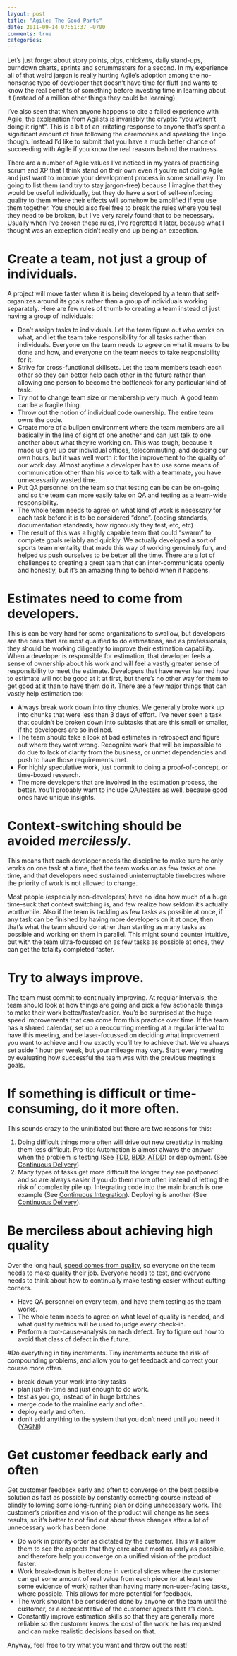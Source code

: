 ```yaml
---
layout: post
title: "Agile: The Good Parts"
date: 2011-09-14 07:51:37 -0700
comments: true
categories: 
---
```


Let’s just forget about story points, pigs, chickens, daily stand-ups, burndown charts, sprints and scrummasters for a second.  In my experience all of that weird jargon is really hurting Agile’s adoption among the no-nonsense type of developer that doesn’t have time for fluff and wants to know the real benefits of something before investing time in learning about it (instead of a million other things they could be learning).

I’ve also seen that when anyone happens to cite a failed experience with Agile, the explanation from Agilists is invariably the cryptic “you weren’t doing it right”. This is a bit of an irritating response to anyone that’s spent a significant amount of time following the ceremonies and speaking the lingo though.  Instead I’d like to submit that you have a much better chance of succeeding with Agile if you know the real reasons behind the madness.

There are a number of Agile values I’ve noticed in my years of practicing scrum and XP that I think stand on their own even if you’re not doing Agile and just want to improve your development process in some small way.  I’m going to list them (and try to stay jargon-free) because I imagine that they would be useful individually, but they do have a sort of self-reinforcing quality to them where their effects will somehow be amplified if you use them together.  You should also feel free to break the rules where you feel they need to be broken, but I’ve very rarely found that to be necessary.  Usually when I’ve broken these rules, I’ve regretted it later, because what I thought was an exception didn’t really end up being an exception.

# Create a team, not just a group of individuals.
A project will move faster when it is being developed by a team that self-organizes around its goals rather than a group of individuals working separately.  Here are few rules of thumb to creating a team instead of just having a group of individuals:

* Don’t assign tasks to individuals.  Let the team figure out who works on what, and let the team take responsibility for all tasks rather than individuals.   Everyone on the team needs to agree on what it means to be done and how, and everyone on the team needs to take responsibility for it.
* Strive for cross-functional skillsets.   Let the team members teach each other so they can better help each other in the future rather than allowing one person to become the bottleneck for any particular kind of task.
* Try not to change team size or membership very much.  A good team can be a fragile thing.
* Throw out the notion of individual code ownership. The entire team owns the code.
* Create more of a bullpen environment where the team members are all basically in the line of sight of one another and can just talk to one another about what they’re working on.  This was tough, because it made us give up our individual offices, telecommuting, and deciding our own hours, but it was well worth it for the improvement to the quality of our work day.  Almost anytime a developer has to use some means of communication other than his voice to talk with a teammate, you have unnecessarily wasted time.
* Put QA personnel on the team so that testing can be can be on-going and so the team can more easily take on QA and testing as a team-wide responsibility.
* The whole team needs to agree on what kind of work is necessary for each task before it is to be considered “done”.  (coding standards, documentation standards, how rigorously they test, etc, etc)
* The result of this was a highly capable team that could “swarm” to complete goals reliably and quickly.  We actually developed a sort of sports team mentality that made this way of working genuinely fun, and helped us push ourselves to be better all the time.  There are a lot of challenges to creating a great team that can inter-communicate openly and honestly, but it’s an amazing thing to behold when it happens.

# Estimates need to come from developers.
This is can be very hard for some organizations to swallow, but developers are the ones that are most qualified to do estimations, and as professionals, they should be working diligently to improve their estimation capability.  When a developer is responsible for estimation, that developer feels a sense of ownership about his work and will feel a vastly greater sense of responsibility to meet the estimate.  Developers that have never learned how to estimate will not be good at it at first, but there’s no other way for them to get good at it than to have them do it.  There are a few major things that can vastly help estimation too:

* Always break work down into tiny chunks.  We generally broke work up into chunks that were less than 3 days of effort.  I’ve never seen a task that couldn’t be broken down into subtasks that are this small or smaller, if the developers are so inclined.
* The team should take a look at bad estimates in retrospect and figure out where they went wrong.
Recognize work that will be impossible to do due to lack of clarity from the business, or unmet dependencies and push to have those requirements met.
* For highly speculative work, just commit to doing a proof-of-concept, or time-boxed research.
* The more developers that are involved in the estimation process, the better.  You’ll probably want to include QA/testers as well, because good ones have unique insights.

# Context-switching should be avoided *mercilessly*.
This means that each developer needs the discipline to make sure he only works on one task at a time, that the team works on as few tasks at one time, and that developers need sustained uninterruptable timeboxes where the priority of work is not allowed to change.

Most people (especially non-developers) have no idea how much of a huge time-suck that context switching is, and few realize how seldom it’s actually worthwhile.  Also if the team is tackling as few tasks as possible at once, if any task can be finished by having more developers on it at once, then that’s what the team should do rather than starting as many tasks as possible and working on them in parallel.  This might sound counter intuitive, but with the team ultra-focussed on as few tasks as possible at once, they can get the totality completed faster.

# Try to always improve.
The team must commit to continually improving. At regular intervals, the team should look at how things are going and pick a few actionable things to make their work better/faster/easier.  You’d be surprised at the huge speed improvements that can come from this practice over time.  If the team has a shared calendar, set up a reoccurring meeting at a regular interval to have this meeting, and be laser-focussed on deciding what improvement you want to achieve and how exactly you’ll try to achieve that.  We’ve always set aside 1 hour per week, but your mileage may vary.  Start every meeting by evaluating how successful the team was with the previous meeting’s goals.

# If something is difficult or time-consuming, do it more often.
This sounds crazy to the uninitiated but there are two reasons for this:

1. Doing difficult things more often will drive out new creativity in making them less difficult.  Pro-tip: Automation is almost always the answer when the problem is testing (See [TDD](http://www.agiledata.org/essays/tdd.html), [BDD](http://en.wikipedia.org/wiki/Behavior_Driven_Development), [ATDD](http://testobsessed.com/2008/12/08/acceptance-test-driven-development-atdd-an-overview/)) or deployment.  (See [Continuous Delivery](http://continuousdelivery.com/))
2. Many types of tasks get more difficult the longer they are postponed and so are always easier if you do them more often instead of letting the risk of complexity pile up.  Integrating code into the main branch is one example  (See [Continuous Integration](http://martinfowler.com/articles/continuousIntegration.html)).  Deploying is another (See [Continuous Delivery](http://continuousdelivery.com/)).

# Be merciless about achieving high quality
Over the long haul, [speed comes from quality](/blog/2010/12/05/quality-is-the-constraint/), so everyone on the team needs to make quality their job.  Everyone needs to test, and everyone needs to think about how to continually make testing easier without cutting corners.

* Have QA personnel on every team, and have them testing as the team works.
* The whole team needs to agree on what level of quality is needed, and what quality metrics will be used to judge every check-in.
* Perform a root-cause-analysis on each defect.  Try to figure out how to avoid that class of defect in the future.

#Do everything in tiny increments.
Tiny increments reduce the risk of compounding problems, and allow you to get feedback and correct your course more often.

* break-down your work into tiny tasks
* plan just-in-time and just enough to do work.
* test as you go, instead of in huge batches
* merge code to the mainline early and often.
* deploy early and often.
* don’t add anything to the system that you don’t need until you need it ([YAGNI](http://c2.com/xp/YouArentGonnaNeedIt.html))

# Get customer feedback early and often
Get customer feedback early and often to converge on the best possible solution as fast as possible by constantly correcting course instead of blindly following some long-running plan or doing unnecessary work.  The customer’s priorities and vision of the product will change as he sees results, so it’s better to not find out about these changes after a lot of unnecessary work has been done.

* Do work in priority order as dictated by the customer.  This will allow them to see the aspects that they care about most as early as possible, and therefore help you converge on a unified vision of the product faster.
* Work break-down is better done in vertical slices where the customer can get some amount of real value from each piece (or at least see some evidence of work) rather than having many non-user-facing tasks, where possible.  This allows for more potential for feedback.
* The work shouldn’t be considered done by anyone on the team until the customer, or a representative of the customer agrees that it’s done.
* Constantly improve estimation skills so that they are generally more reliable so the customer knows the cost of the work he has requested and can make realistic decisions based on that.

Anyway, feel free to try what you want and throw out the rest!
